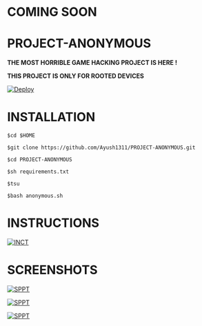 # COMING SOON


# PROJECT-ANONYMOUS

**THE MOST HORRIBLE GAME HACKING PROJECT IS HERE !**

**THIS PROJECT IS ONLY FOR ROOTED DEVICES**

[![Deploy](https://telegra.ph/file/7ca5bc0f3e72ac82edb1f.jpg)](https://ayush1311.github.io/PROJECT-ANONYMOUS/)

# INSTALLATION

 `$cd $HOME`
 
 `$git clone https://github.com/Ayush1311/PROJECT-ANONYMOUS.git`

 `$cd PROJECT-ANONYMOUS`

 `$sh requirements.txt`

 `$tsu`

 `$bash anonymous.sh`


# INSTRUCTIONS

[![INCT](https://telegra.ph/file/d1410d93afc95075703a9.png)]()

# SCREENSHOTS

[![SPPT](https://telegra.ph/file/c1d18c72958d5125f417d.png)]()

[![SPPT](https://telegra.ph/file/1e5f3fff17e722f6fe91c.png)]()

[![SPPT](https://telegra.ph/file/5578b046968fd9cba25f3.png)]()
